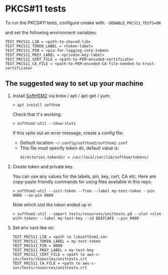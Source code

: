 # PKCS#11 tests

To run the PKCS#11 tests, configure cmake with: `-DENABLE_PKCS11_TESTS=ON`

and set the following environment variables:

```
TEST_PKCS11_LIB = <path-to-shared-lib>
TEST_PKCS11_TOKEN_LABEL = <token-label>
TEST_PKCS11_PIN = <pin-for-logging-into-token>
TEST_PKCS11_PKEY_LABEL = <private-key-label>
TEST_PKCS11_CERT_FILE = <path-to-PEM-encoded-certificate>
TEST_PKCS11_CA_FILE = <path-to-PEM-encoded-CA-file-needed-to-trust-certificate>
```

## The suggested way to set up your machine
1)  Install [SoftHSM2](https://www.opendnssec.org/softhsm/) via brew / apt / apt-get / yum:
    ```
    > apt install softhsm
    ```

    Check that it's working:
    ```
    > softhsm2-util --show-slots
    ```

    If this spits out an error message, create a config file:
    *   Default location: `~/.config/softhsm2/softhsm2.conf`
    *   This file must specify token dir, default value is:
        ```
        directories.tokendir = /usr/local/var/lib/softhsm/tokens/
        ```

2)  Create token and private key.

    You can use any values for the labels, pin, key, cert, CA etc.
    Here are copy-paste friendly commands for using files available in this repo.
    ```
    > softhsm2-util --init-token --free --label my-test-token --pin 0000 --so-pin 0000
    ```

    Note which slot the token ended up in

    ```
    > softhsm2-util --import tests/resources/unittests.p8 --slot <slot-with-token> --label my-test-key --id BEEFCAFE --pin 0000
    ```

3)  Set env vars like so:
    ```
    TEST_PKCS11_LIB = <path to libsofthsm2.so>
    TEST_PKCS11_TOKEN_LABEL = my-test-token
    TEST_PKCS11_PIN = 0000
    TEST_PKCS11_PKEY_LABEL = my-test-key
    TEST_PKCS11_CERT_FILE = <path to aws-c-io>/tests/resources/unittests.crt
    TEST_PKCS11_CA_FILE = <path to aws-c-io>/tests/resources/unittests.crt
    ```
